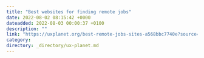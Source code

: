 ```yaml
---
title: "Best websites for finding remote jobs"
date: 2022-08-02 08:15:42 +0000
dateadded: 2022-08-03 00:00:37 +0100
description: ""
link: "https://uxplanet.org/best-remote-jobs-sites-a568bbc7740e?source=rss----819cc2aaeee0---4"
category:
directory: _directory/ux-planet.md
---
```

